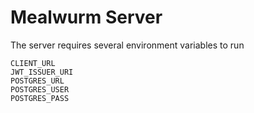 # Mealwurm Server

The server requires several environment variables to run

```
CLIENT_URL
JWT_ISSUER_URI
POSTGRES_URL
POSTGRES_USER
POSTGRES_PASS
```

